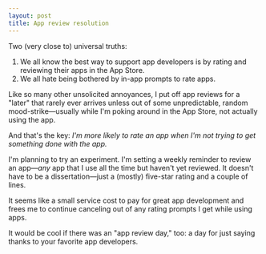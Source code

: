 ```yaml
---
layout: post
title: App review resolution
---
```


Two (very close to) universal truths:

1. We all know the best way to support app developers is by rating and reviewing their apps in the App Store. 
2. We all hate being bothered by in-app prompts to rate apps. 

Like so many other unsolicited annoyances, I put off app reviews for a "later" that rarely ever arrives unless out of some unpredictable, random mood-strike—usually while I'm poking around in the App Store, not actually using the app. 

And that's the key: *I'm more likely to rate an app when I'm not trying to get something done with the app.*

I'm planning to try an experiment. I'm setting a weekly reminder to review an app—*any* app that I use all the time but haven't yet reviewed. It doesn't have to be a dissertation—just a (mostly) five-star rating and a couple of lines. 

It seems like a small service cost to pay for great app development and frees me to continue canceling out of any rating prompts I get while using apps. 

It would be cool if there was an "app review day," too: a day for just saying thanks to your favorite app developers. 
